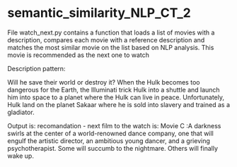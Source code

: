 # semantic_similarity_NLP_CT_2

File watch_next.py contains a function that loads a list of movies with a description, compares each movie with a reference description and matches the most similar movie on the list based on NLP analysis. This movie is recommended as the next one to watch

Description pattern:

Will he save their world or destroy it? When the Hulk becomes too dangerous for the
Earth, the Illuminati trick Hulk into a shuttle and launch him into space to a
planet where the Hulk can live in peace. Unfortunately, Hulk land on the
planet Sakaar where he is sold into slavery and trained as a gladiator.

Output is:
recomandation - next film to the watch is:
Movie C :A darkness swirls at the center of a world-renowned dance company, one that will engulf the artistic director, an ambitious young dancer, and a grieving psychotherapist. Some will succumb to the nightmare. Others will finally wake up.
